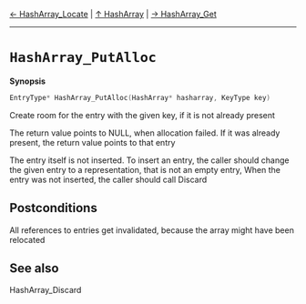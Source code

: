 [&#8592; HashArray_Locate](HTL_hasharray.t.h--hasharray--hasharray_locate.md) | [&#8593; HashArray](HTL_hasharray.t.h--hasharray.md) | [&#8594; HashArray_Get](HTL_hasharray.t.h--hasharray--hasharray_get.md)
***

# `HashArray_PutAlloc`
**Synopsis**

```cpp
EntryType* HashArray_PutAlloc(HashArray* hasharray, KeyType key)
```

Create room for the entry with the given key, if it is not already present

The return value points to NULL, when allocation failed.
If it was already present, the return value points to that entry

The entry itself is not inserted.
To insert an entry, the caller should change the given entry to a
representation, that is not an empty entry,
When the entry was not inserted, the caller should call Discard


## Postconditions


All references to entries get invalidated, because the array
might have been relocated


## See also

HashArray_Discard


